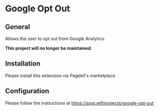 # Google Opt Out

## General
Allows the user to opt out from Google Analytics.

**This project will no longer be maintained.**

## Installation
Please install this extension via Pagekit's marketplace

## Configuration
Please follow the instructions at https://spqr.wtf/projects/google-opt-out
